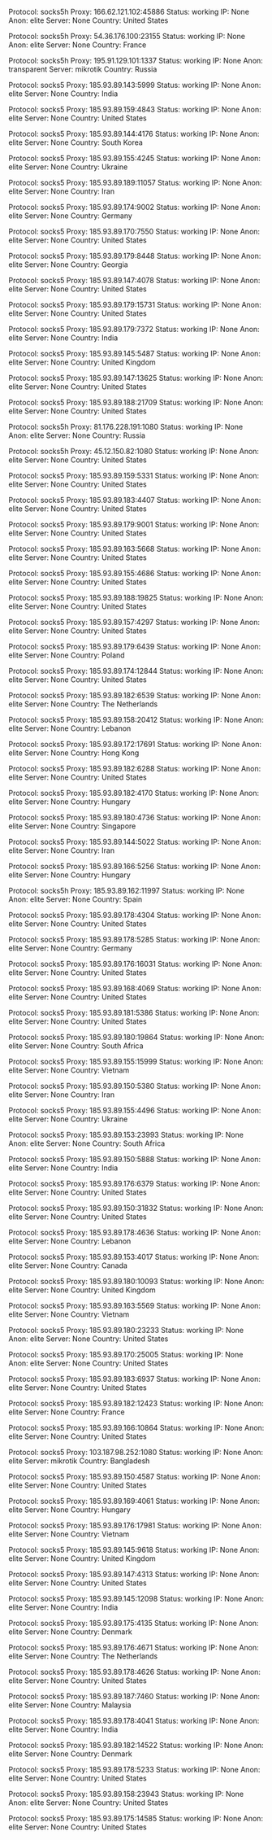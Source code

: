 Protocol: socks5h
Proxy: 166.62.121.102:45886
Status: working
IP: None
Anon: elite
Server: None
Country: United States

Protocol: socks5h
Proxy: 54.36.176.100:23155
Status: working
IP: None
Anon: elite
Server: None
Country: France

Protocol: socks5h
Proxy: 195.91.129.101:1337
Status: working
IP: None
Anon: transparent
Server: mikrotik
Country: Russia

Protocol: socks5
Proxy: 185.93.89.143:5999
Status: working
IP: None
Anon: elite
Server: None
Country: India

Protocol: socks5
Proxy: 185.93.89.159:4843
Status: working
IP: None
Anon: elite
Server: None
Country: United States

Protocol: socks5
Proxy: 185.93.89.144:4176
Status: working
IP: None
Anon: elite
Server: None
Country: South Korea

Protocol: socks5
Proxy: 185.93.89.155:4245
Status: working
IP: None
Anon: elite
Server: None
Country: Ukraine

Protocol: socks5
Proxy: 185.93.89.189:11057
Status: working
IP: None
Anon: elite
Server: None
Country: Iran

Protocol: socks5
Proxy: 185.93.89.174:9002
Status: working
IP: None
Anon: elite
Server: None
Country: Germany

Protocol: socks5
Proxy: 185.93.89.170:7550
Status: working
IP: None
Anon: elite
Server: None
Country: United States

Protocol: socks5
Proxy: 185.93.89.179:8448
Status: working
IP: None
Anon: elite
Server: None
Country: Georgia

Protocol: socks5
Proxy: 185.93.89.147:4078
Status: working
IP: None
Anon: elite
Server: None
Country: United States

Protocol: socks5
Proxy: 185.93.89.179:15731
Status: working
IP: None
Anon: elite
Server: None
Country: United States

Protocol: socks5
Proxy: 185.93.89.179:7372
Status: working
IP: None
Anon: elite
Server: None
Country: India

Protocol: socks5
Proxy: 185.93.89.145:5487
Status: working
IP: None
Anon: elite
Server: None
Country: United Kingdom

Protocol: socks5
Proxy: 185.93.89.147:13625
Status: working
IP: None
Anon: elite
Server: None
Country: United States

Protocol: socks5
Proxy: 185.93.89.188:21709
Status: working
IP: None
Anon: elite
Server: None
Country: United States

Protocol: socks5h
Proxy: 81.176.228.191:1080
Status: working
IP: None
Anon: elite
Server: None
Country: Russia

Protocol: socks5h
Proxy: 45.12.150.82:1080
Status: working
IP: None
Anon: elite
Server: None
Country: United States

Protocol: socks5
Proxy: 185.93.89.159:5331
Status: working
IP: None
Anon: elite
Server: None
Country: United States

Protocol: socks5
Proxy: 185.93.89.183:4407
Status: working
IP: None
Anon: elite
Server: None
Country: United States

Protocol: socks5
Proxy: 185.93.89.179:9001
Status: working
IP: None
Anon: elite
Server: None
Country: United States

Protocol: socks5
Proxy: 185.93.89.163:5668
Status: working
IP: None
Anon: elite
Server: None
Country: United States

Protocol: socks5
Proxy: 185.93.89.155:4686
Status: working
IP: None
Anon: elite
Server: None
Country: United States

Protocol: socks5
Proxy: 185.93.89.188:19825
Status: working
IP: None
Anon: elite
Server: None
Country: United States

Protocol: socks5
Proxy: 185.93.89.157:4297
Status: working
IP: None
Anon: elite
Server: None
Country: United States

Protocol: socks5
Proxy: 185.93.89.179:6439
Status: working
IP: None
Anon: elite
Server: None
Country: Poland

Protocol: socks5
Proxy: 185.93.89.174:12844
Status: working
IP: None
Anon: elite
Server: None
Country: United States

Protocol: socks5
Proxy: 185.93.89.182:6539
Status: working
IP: None
Anon: elite
Server: None
Country: The Netherlands

Protocol: socks5
Proxy: 185.93.89.158:20412
Status: working
IP: None
Anon: elite
Server: None
Country: Lebanon

Protocol: socks5
Proxy: 185.93.89.172:17691
Status: working
IP: None
Anon: elite
Server: None
Country: Hong Kong

Protocol: socks5
Proxy: 185.93.89.182:6288
Status: working
IP: None
Anon: elite
Server: None
Country: United States

Protocol: socks5
Proxy: 185.93.89.182:4170
Status: working
IP: None
Anon: elite
Server: None
Country: Hungary

Protocol: socks5
Proxy: 185.93.89.180:4736
Status: working
IP: None
Anon: elite
Server: None
Country: Singapore

Protocol: socks5
Proxy: 185.93.89.144:5022
Status: working
IP: None
Anon: elite
Server: None
Country: Iran

Protocol: socks5
Proxy: 185.93.89.166:5256
Status: working
IP: None
Anon: elite
Server: None
Country: Hungary

Protocol: socks5h
Proxy: 185.93.89.162:11997
Status: working
IP: None
Anon: elite
Server: None
Country: Spain

Protocol: socks5
Proxy: 185.93.89.178:4304
Status: working
IP: None
Anon: elite
Server: None
Country: United States

Protocol: socks5
Proxy: 185.93.89.178:5285
Status: working
IP: None
Anon: elite
Server: None
Country: Germany

Protocol: socks5
Proxy: 185.93.89.176:16031
Status: working
IP: None
Anon: elite
Server: None
Country: United States

Protocol: socks5
Proxy: 185.93.89.168:4069
Status: working
IP: None
Anon: elite
Server: None
Country: United States

Protocol: socks5
Proxy: 185.93.89.181:5386
Status: working
IP: None
Anon: elite
Server: None
Country: United States

Protocol: socks5
Proxy: 185.93.89.180:19864
Status: working
IP: None
Anon: elite
Server: None
Country: South Africa

Protocol: socks5
Proxy: 185.93.89.155:15999
Status: working
IP: None
Anon: elite
Server: None
Country: Vietnam

Protocol: socks5
Proxy: 185.93.89.150:5380
Status: working
IP: None
Anon: elite
Server: None
Country: Iran

Protocol: socks5
Proxy: 185.93.89.155:4496
Status: working
IP: None
Anon: elite
Server: None
Country: Ukraine

Protocol: socks5
Proxy: 185.93.89.153:23993
Status: working
IP: None
Anon: elite
Server: None
Country: South Africa

Protocol: socks5
Proxy: 185.93.89.150:5888
Status: working
IP: None
Anon: elite
Server: None
Country: India

Protocol: socks5
Proxy: 185.93.89.176:6379
Status: working
IP: None
Anon: elite
Server: None
Country: United States

Protocol: socks5
Proxy: 185.93.89.150:31832
Status: working
IP: None
Anon: elite
Server: None
Country: United States

Protocol: socks5
Proxy: 185.93.89.178:4636
Status: working
IP: None
Anon: elite
Server: None
Country: Lebanon

Protocol: socks5
Proxy: 185.93.89.153:4017
Status: working
IP: None
Anon: elite
Server: None
Country: Canada

Protocol: socks5
Proxy: 185.93.89.180:10093
Status: working
IP: None
Anon: elite
Server: None
Country: United Kingdom

Protocol: socks5
Proxy: 185.93.89.163:5569
Status: working
IP: None
Anon: elite
Server: None
Country: Vietnam

Protocol: socks5
Proxy: 185.93.89.180:23233
Status: working
IP: None
Anon: elite
Server: None
Country: United States

Protocol: socks5
Proxy: 185.93.89.170:25005
Status: working
IP: None
Anon: elite
Server: None
Country: United States

Protocol: socks5
Proxy: 185.93.89.183:6937
Status: working
IP: None
Anon: elite
Server: None
Country: United States

Protocol: socks5
Proxy: 185.93.89.182:12423
Status: working
IP: None
Anon: elite
Server: None
Country: France

Protocol: socks5
Proxy: 185.93.89.166:10864
Status: working
IP: None
Anon: elite
Server: None
Country: United States

Protocol: socks5
Proxy: 103.187.98.252:1080
Status: working
IP: None
Anon: elite
Server: mikrotik
Country: Bangladesh

Protocol: socks5
Proxy: 185.93.89.150:4587
Status: working
IP: None
Anon: elite
Server: None
Country: United States

Protocol: socks5
Proxy: 185.93.89.169:4061
Status: working
IP: None
Anon: elite
Server: None
Country: Hungary

Protocol: socks5
Proxy: 185.93.89.176:17981
Status: working
IP: None
Anon: elite
Server: None
Country: Vietnam

Protocol: socks5
Proxy: 185.93.89.145:9618
Status: working
IP: None
Anon: elite
Server: None
Country: United Kingdom

Protocol: socks5
Proxy: 185.93.89.147:4313
Status: working
IP: None
Anon: elite
Server: None
Country: United States

Protocol: socks5
Proxy: 185.93.89.145:12098
Status: working
IP: None
Anon: elite
Server: None
Country: India

Protocol: socks5
Proxy: 185.93.89.175:4135
Status: working
IP: None
Anon: elite
Server: None
Country: Denmark

Protocol: socks5
Proxy: 185.93.89.176:4671
Status: working
IP: None
Anon: elite
Server: None
Country: The Netherlands

Protocol: socks5
Proxy: 185.93.89.178:4626
Status: working
IP: None
Anon: elite
Server: None
Country: United States

Protocol: socks5
Proxy: 185.93.89.187:7460
Status: working
IP: None
Anon: elite
Server: None
Country: Malaysia

Protocol: socks5
Proxy: 185.93.89.178:4041
Status: working
IP: None
Anon: elite
Server: None
Country: India

Protocol: socks5
Proxy: 185.93.89.182:14522
Status: working
IP: None
Anon: elite
Server: None
Country: Denmark

Protocol: socks5
Proxy: 185.93.89.178:5233
Status: working
IP: None
Anon: elite
Server: None
Country: United States

Protocol: socks5
Proxy: 185.93.89.158:23943
Status: working
IP: None
Anon: elite
Server: None
Country: United States

Protocol: socks5
Proxy: 185.93.89.175:14585
Status: working
IP: None
Anon: elite
Server: None
Country: United States

